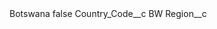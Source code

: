 <?xml version="1.0" encoding="UTF-8"?>
<CustomMetadata xmlns="http://soap.sforce.com/2006/04/metadata" xmlns:xsi="http://www.w3.org/2001/XMLSchema-instance" xmlns:xsd="http://www.w3.org/2001/XMLSchema">
    <label>Botswana</label>
    <protected>false</protected>
    <values>
        <field>Country_Code__c</field>
        <value xsi:type="xsd:string">BW</value>
    </values>
    <values>
        <field>Region__c</field>
        <value xsi:nil="true"/>
    </values>
</CustomMetadata>
